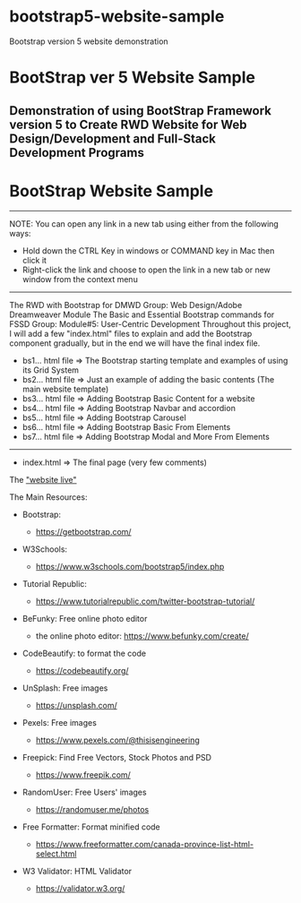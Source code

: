 # bootstrap5-website-sample
Bootstrap version 5 website demonstration

# BootStrap ver 5 Website Sample
Demonstration of using BootStrap Framework version 5 to Create RWD Website for Web Design/Development and Full-Stack Development Programs
---
# BootStrap Website Sample

---
NOTE: You can open any link in a new tab using either from the following ways:
- Hold down the CTRL Key in windows or COMMAND key in Mac then click it
- Right-click the link and choose to open the link in a new tab or new window from the context menu
---
The RWD with Bootstrap for DMWD Group: Web Design/Adobe Dreamweaver Module
The Basic and Essential Bootstrap commands for FSSD Group: Module#5: User-Centric Development
Throughout this project, I will add a few "index.html" files to explain and add the Bootstrap component gradually, but in the end we will have the final index file.

- bs1... html file => The Bootstrap starting template and examples of using its Grid System
- bs2... html file  => Just an example of adding the basic contents (The main website template)
- bs3... html file  => Adding Bootstrap Basic Content for a website
- bs4... html file  => Adding Bootstrap Navbar and accordion 
- bs5... html file  => Adding Bootstrap Carousel 
- bs6... html file  => Adding Bootstrap Basic From Elements
- bs7... html file  => Adding Bootstrap Modal and More From Elements
*****************************************************************
- index.html => The final page (very few comments)

The ["website live"](https://anmarjarjees.github.io/bootstrap5-website-sample)

The Main Resources:
* Bootstrap:
    * https://getbootstrap.com/

* W3Schools:
    * https://www.w3schools.com/bootstrap5/index.php

* Tutorial Republic:
    * https://www.tutorialrepublic.com/twitter-bootstrap-tutorial/

* BeFunky: Free online photo editor
    * the online photo editor: https://www.befunky.com/create/

* CodeBeautify: to format the code
    * https://codebeautify.org/

* UnSplash: Free images
    * https://unsplash.com/

* Pexels: Free images
    * https://www.pexels.com/@thisisengineering

* Freepick: Find Free Vectors, Stock Photos and PSD
    * https://www.freepik.com/

* RandomUser: Free Users' images
    * https://randomuser.me/photos

* Free Formatter: Format minified code
    * https://www.freeformatter.com/canada-province-list-html-select.html

* W3 Validator: HTML Validator
   * https://validator.w3.org/


